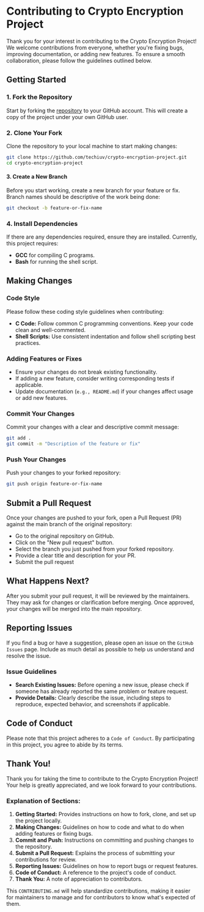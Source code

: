 # Contributing to Crypto Encryption Project

Thank you for your interest in contributing to the Crypto Encryption Project! We welcome contributions from everyone, whether you're fixing bugs, improving documentation, or adding new features. To ensure a smooth collaboration, please follow the guidelines outlined below.

## Getting Started

### 1. Fork the Repository

Start by forking the [repository](https://github.com/your-username/crypto-encryption-project) to your GitHub account. This will create a copy of the project under your own GitHub user.

### 2. Clone Your Fork

Clone the repository to your local machine to start making changes:

```bash
git clone https://github.com/techiuv/crypto-encryption-project.git
cd crypto-encryption-project
```
#### 3. Create a New Branch

Before you start working, create a new branch for your feature or fix. Branch names should be descriptive of the work being done:

```bash
git checkout -b feature-or-fix-name
```

### 4. Install Dependencies

If there are any dependencies required, ensure they are installed. Currently, this project requires:
- **GCC** for compiling C programs.
- **Bash** for running the shell script.

## Making Changes

### Code Style

Please follow these coding style guidelines when contributing:

- **C Code:**
  Follow common C programming conventions. Keep your code clean and well-commented.
- **Shell Scripts:**
  Use consistent indentation and follow shell scripting best practices.

### Adding Features or Fixes

- Ensure your changes do not break existing functionality.
- If adding a new feature, consider writing corresponding tests if applicable.
- Update documentation (`e.g., README.md`) if your changes affect usage or add new features.

### Commit Your Changes

Commit your changes with a clear and descriptive commit message:
```bash
git add .
git commit -m "Description of the feature or fix"
```

### Push Your Changes

Push your changes to your forked repository:
```bash
git push origin feature-or-fix-name
```

## Submit a Pull Request

Once your changes are pushed to your fork, open a Pull Request (PR) against the main branch of the original repository:

- Go to the original repository on GitHub.
- Click on the "New pull request" button.
- Select the branch you just pushed from your forked repository.
- Provide a clear title and description for your PR.
- Submit the pull request

## What Happens Next?

After you submit your pull request, it will be reviewed by the maintainers. They may ask for changes or clarification before merging. Once approved, your changes will be merged into the main repository.

## Reporting Issues

If you find a bug or have a suggestion, please open an issue on the `GitHub Issues` page. Include as much detail as possible to help us understand and resolve the issue.

### Issue Guidelines

- **Search Existing Issues:** Before opening a new issue, please check if someone has already reported the same problem or feature request.
- **Provide Details:** Clearly describe the issue, including steps to reproduce, expected behavior, and screenshots if applicable.

## Code of Conduct

Please note that this project adheres to a `Code of Conduct`. By participating in this project, you agree to abide by its terms.

## Thank You!
Thank you for taking the time to contribute to the Crypto Encryption Project! Your help is greatly appreciated, and we look forward to your contributions.


### Explanation of Sections:

1. **Getting Started:** Provides instructions on how to fork, clone, and set up the project locally.
2. **Making Changes:** Guidelines on how to code and what to do when adding features or fixing bugs.
3. **Commit and Push:** Instructions on committing and pushing changes to the repository.
4. **Submit a Pull Request:** Explains the process of submitting your contributions for review.
5. **Reporting Issues:** Guidelines on how to report bugs or request features.
6. **Code of Conduct:** A reference to the project's code of conduct.
7. **Thank You:** A note of appreciation to contributors.

This `CONTRIBUTING.md` will help standardize contributions, making it easier for maintainers to manage and for contributors to know what's expected of them.
